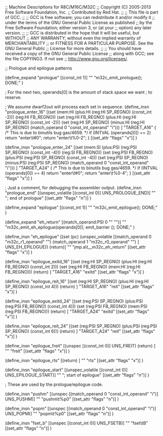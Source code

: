 ;; Machine Descriptions for R8C/M16C/M32C
;; Copyright (C) 2005-2013 Free Software Foundation, Inc.
;; Contributed by Red Hat.
;;
;; This file is part of GCC.
;;
;; GCC is free software; you can redistribute it and/or modify it
;; under the terms of the GNU General Public License as published
;; by the Free Software Foundation; either version 3, or (at your
;; option) any later version.
;;
;; GCC is distributed in the hope that it will be useful, but WITHOUT
;; ANY WARRANTY; without even the implied warranty of MERCHANTABILITY
;; or FITNESS FOR A PARTICULAR PURPOSE.  See the GNU General Public
;; License for more details.
;;
;; You should have received a copy of the GNU General Public License
;; along with GCC; see the file COPYING3.  If not see
;; <http://www.gnu.org/licenses/>.

;; Prologue and epilogue patterns

(define_expand "prologue"
  [(const_int 1)]
  ""
  "m32c_emit_prologue(); DONE;"
  )

; For the next two, operands[0] is the amount of stack space we want
; to reserve.

; We assume dwarf2out will process each set in sequence.
(define_insn "prologue_enter_16"
  [(set (mem:HI (plus:HI (reg:HI SP_REGNO) (const_int -2)))
	(reg:HI FB_REGNO))
   (set (reg:HI FB_REGNO)
	(plus:HI (reg:HI SP_REGNO) (const_int -2)))
   (set (reg:HI SP_REGNO)
	(minus:HI (reg:HI SP_REGNO)
	           (match_operand 0 "const_int_operand" "i")))
   ]
  "TARGET_A16"
  {
    /* This is due to binutils bug gas/4659.  */
    if (INTVAL (operands[0]) == 2)
      return "enter\t#0";
    return "enter\t%0-2";
  }
  [(set_attr "flags" "x")]
  )

(define_insn "prologue_enter_24"
  [(set (mem:SI (plus:PSI (reg:PSI SP_REGNO) (const_int -4)))
	(reg:SI FB_REGNO))
   (set (reg:PSI FB_REGNO)
	(plus:PSI (reg:PSI SP_REGNO) (const_int -4)))
   (set (reg:PSI SP_REGNO)
	(minus:PSI (reg:PSI SP_REGNO)
	           (match_operand 0 "const_int_operand" "i")))
   ]
  "TARGET_A24"
  {
    /* This is due to binutils bug gas/4659.  */
    if (INTVAL (operands[0]) == 4)
      return "enter\t#0";
    return "enter\t%0-4";
  }
  [(set_attr "flags" "x")]
  )

; Just a comment, for debugging the assembler output.
(define_insn "prologue_end"
  [(unspec_volatile [(const_int 0)] UNS_PROLOGUE_END)]
  ""
  "; end of prologue"
  [(set_attr "flags" "n")]
  )



(define_expand "epilogue"
  [(const_int 1)]
  ""
  "m32c_emit_epilogue(); DONE;"
  )

(define_expand "eh_return"
  [(match_operand:PSI 0 "" "")]
  ""
  "m32c_emit_eh_epilogue(operands[0]);
   emit_barrier ();
   DONE;"
  )

(define_insn "eh_epilogue"
  [(set (pc)
	(unspec_volatile [(match_operand 0 "m32c_r1_operand" "")
			  (match_operand 1 "m32c_r0_operand" "")
			  ] UNS_EH_EPILOGUE))
   (return)]
  ""
  "jmp.a\t__m32c_eh_return"
  [(set_attr "flags" "x")]
  )

(define_insn "epilogue_exitd_16"
  [(set (reg:HI SP_REGNO)
	(plus:HI (reg:HI FB_REGNO)
	      (const_int 2)))
   (set (reg:HI FB_REGNO)
	(mem:HI (reg:HI FB_REGNO)))
   (return)
   ]
  "TARGET_A16"
  "exitd"
  [(set_attr "flags" "x")]
  )

(define_insn "epilogue_reit_16"
  [(set (reg:HI SP_REGNO)
	(plus:HI (reg:HI SP_REGNO)
	      (const_int 4)))
   (return)
   ]
  "TARGET_A16"
  "reit"
  [(set_attr "flags" "x")]
  )

(define_insn "epilogue_exitd_24"
  [(set (reg:PSI SP_REGNO)
	(plus:PSI (reg:PSI FB_REGNO)
	      (const_int 4)))
   (set (reg:PSI FB_REGNO)
	(mem:PSI (reg:PSI FB_REGNO)))
   (return)
   ]
  "TARGET_A24"
  "exitd"
  [(set_attr "flags" "x")]
  )

(define_insn "epilogue_reit_24"
  [(set (reg:PSI SP_REGNO)
	(plus:PSI (reg:PSI SP_REGNO)
	      (const_int 6)))
   (return)
   ]
  "TARGET_A24"
  "reit"
  [(set_attr "flags" "x")]
  )

(define_insn "epilogue_freit"
  [(unspec [(const_int 0)] UNS_FREIT)
   (return)
   ]
  ""
  "freit"
  [(set_attr "flags" "x")]
  )

(define_insn "epilogue_rts"
  [(return)
   ]
  ""
  "rts"
  [(set_attr "flags" "x")]
  )

(define_insn "epilogue_start"
  [(unspec_volatile [(const_int 0)] UNS_EPILOGUE_START)]
  ""
  "; start of epilogue"
  [(set_attr "flags" "n")]
  )


; These are used by the prologue/epilogue code.

(define_insn "pushm"
  [(unspec [(match_operand 0 "const_int_operand" "i")] UNS_PUSHM)]
  ""
  "pushm\t%p0"
  [(set_attr "flags" "n")]
  )

(define_insn "popm"
  [(unspec [(match_operand 0 "const_int_operand" "i")] UNS_POPM)]
  ""
  "popm\t%p0"
  [(set_attr "flags" "n")]
  )

(define_insn "fset_b"
  [(unspec [(const_int 0)] UNS_FSETB)]
  ""
  "fset\tB"
  [(set_attr "flags" "n")]
  )

